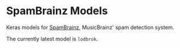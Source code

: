 # SpamBrainz Models

Keras models for [SpamBrainz](https://github.com/metabrainz/spambrainz),
MusicBrainz' spam detection system.

The currently latest model is `lodbrok`.